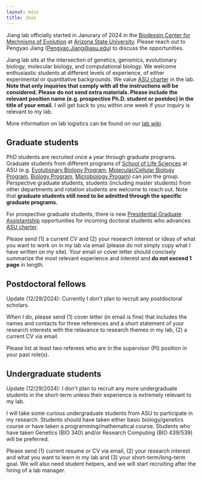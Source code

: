 ```yaml
---
layout: misc
title: Join
---
```


Jiang lab  officially started in Janurary of 2024 in the  [Biodesgin Center for Mechnisms of Evolution] at [Arizona State University].  Please reach out to Pengyao Jiang (Pengyao.Jiang@asu.edu)  to discuss the opportunities.



Jiang lab sits at the intersection of genetics, genomics, evolutionary biology, molecular biology,  and computational biology. We welcome enthusiastic students at different levels of experience, of either experimental or quantitative backgrounds.  We value [ASU charter] in the lab. __Note that only inquiries that comply with all the instructions will be considered. Please do not send extra materials. Please include the relevant position name (e.g. prospective Ph.D. student or postdoc) in the title of your email.__ I will get back to you within one week if your inquiry is relevant to my lab.

More information on lab logistics can be found on our [lab wiki].

## Graduate students


PhD students are recruited once a year through graduate programs. Graduate students from different programs of [School of Life Sciences] at ASU (e.g. [Evolutionary Biology Program], [Molecular/Cellular Biology Program], [Biology Program], [Microbiology Progam]) can join the group. Perspective graduate students, students (including master students) from other departments  and rotation students are welcome to reach out. Note that __graduate students still need to be admitted through the specific graduate programs.__

For prospective graduate students, there is new [Presidential Graduate Assistantship] opportunities for incoming doctoral students who advances [ASU charter].

Please send (1) a current CV and (2) your research interest or ideas of what you want to work on in my lab via email (please do not simply copy what I have written on my site). Your email or cover letter should concisely summarize the most relevant experience and interest and __do not exceed 1 page__ in length.


## Postdoctoral fellows

Update (12/29/2024): Currently I don't plan to recruit any postdoctoral scholars. 

When I do, please send (1) cover letter (in email is fine) that includes the names and contacts for three references and a short statement of your research interests with the relavance to research themes in my lab, (2) a current CV via email.

Please list at least two referees who are in the supervisor (PI) position in your past role(s).


## Undergraduate students

Update (12/29/2024): I don't plan to recruit any more undergraduate students in the short-term unless their experience is extremely relevant to my lab. 

I will take some curious undergraduate students from ASU to participate in my research. Students should have taken either basic biology/genetics course or have taken a programming/mathematical course. Students who have taken Genetics (BIO 340) and/or Research Computing (BIO 439/539) will be preferred. 

Please send (1) current resume or CV via email, (2) your research interest and what you want to learn in my lab and (3) your short-term/long-term goal. We will also need student helpers, and we will start recruiting after the hiring of a lab manager.


[Biodesgin Center for Mechnisms of Evolution]: https://biodesign.asu.edu/mechanisms-of-evolution/
[Arizona State University]: https://www.asu.edu/
[School of Life Sciences]:https://sols.asu.edu/
[Evolutionary Biology Program]:https://sols.asu.edu/degree/graduate/phd-evolutionary-biology
[Molecular/Cellular Biology Program]:https://sols.asu.edu/degree/graduate/phd-molecular--cellular-bio-phd
[Biology Program]:https://sols.asu.edu/degree/graduate/phd-biology--phd
[Microbiology Progam]: https://www.sols.asu.edu/degree/graduate/microbiology-phd
[Presidential Graduate Assistantship]: https://graduate.asu.edu/current-students/funding-opportunities/awards-and-fellowships/presidential-graduate-assistantship
[ASU charter]:https://www.asu.edu/about/charter-mission
[lab wiki]:https://github.com/pyjiang/pyjiang.github.io/wiki
[ASU charter]:https://www.asu.edu/about/charter-mission